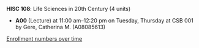 **HISC 108**: Life Sciences in 20th Century (4 units)

- **A00** (Lecture) at 11:00 am–12:20 pm on Tuesday, Thursday at CSB 001 by Gere, Catherina M. (A08085613)

[Enrollment numbers over time](./HISC108.tsv)
